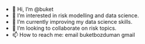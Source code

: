 - 👋 Hi, I’m @buket
- 👀 I’m interested in risk modelling and data science.
- 🌱 I’m currently improving my data science skills.
- 💞️ I’m looking to collaborate on risk topics.
- 📫 How to reach me: email buketbozduman gmail

